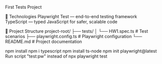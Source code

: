 First Tests Project

🧰 Technologies
Playwright Test — end-to-end testing framework
TypeScript — typed JavaScript for safer, scalable code

📁 Project Structure
project-root/
├── tests/
│   └── HW1.spec.ts        # Test scenarios
├── playwright.config.ts   # Playwright configuration
└── README.md              # Project documentation

npm install
npm i typescript
npm install ts-node
npm init playwright@latest
Run script "test:pw" instead of npx playwright test




